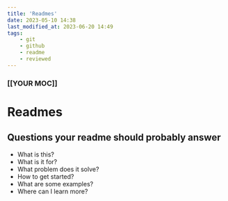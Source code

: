 ```yaml
---
title: 'Readmes'
date: 2023-05-10 14:38
last_modified_at: 2023-06-20 14:49
tags:
    - git
    - github
    - readme
    - reviewed
---
```


### [[YOUR MOC]]

# Readmes

## Questions your readme should probably answer

-   What is this?
-   What is it for?
-   What problem does it solve?
-   How to get started?
-   What are some examples?
-   Where can I learn more?
